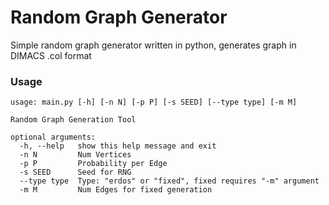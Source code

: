 # Random Graph Generator
Simple random graph generator written in python, generates graph in DIMACS .col format

### Usage
```
usage: main.py [-h] [-n N] [-p P] [-s SEED] [--type type] [-m M]

Random Graph Generation Tool

optional arguments:
  -h, --help   show this help message and exit
  -n N         Num Vertices
  -p P         Probability per Edge
  -s SEED      Seed for RNG
  --type type  Type: "erdos" or "fixed", fixed requires "-m" argument
  -m M         Num Edges for fixed generation
```
